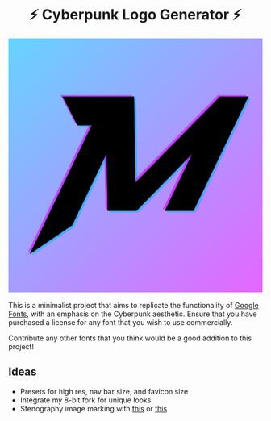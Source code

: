 <p align="center">
  <h1 align="center">⚡ Cyberpunk Logo Generator ⚡</h1>
</p>

<p align="center">
  <img src="demo.png" alt="Meese Enterprises logo" title="Meese Enterprises logo" />
</p>

This is a minimalist project that aims to replicate the functionality of [Google Fonts](https://fonts.google.com/), with an emphasis on the Cyberpunk aesthetic. Ensure that you have purchased a license for any font that you wish to use commercially.

Contribute any other fonts that you think would be a good addition to this project!

## Ideas
- Presets for high res, nav bar size, and favicon size
- Integrate my 8-bit fork for unique looks
- Stenography image marking with [this](https://codingshiksha.com/javascript/build-a-image-steganography-project-to-hide-text-in-images-in-html5-vanilla-javascript-full-project-for-beginners/) or [this](https://expobrain.net/2014/09/26/hide-javascript-code-into-images/)

